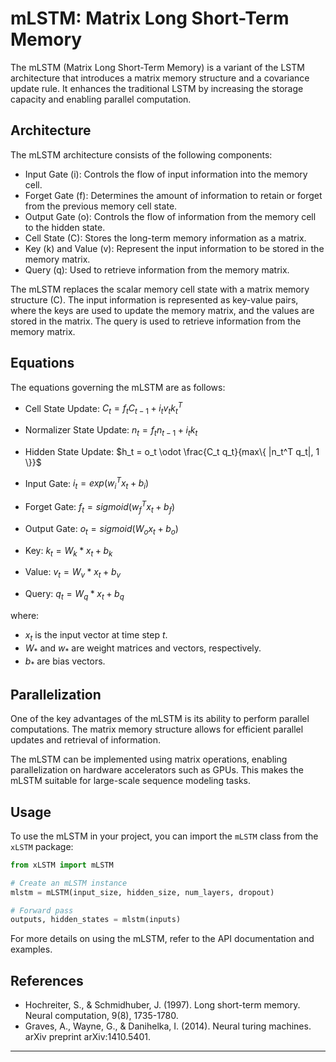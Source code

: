 # mLSTM: Matrix Long Short-Term Memory

The mLSTM (Matrix Long Short-Term Memory) is a variant of the LSTM architecture that introduces a matrix memory structure and a covariance update rule. It enhances the traditional LSTM by increasing the storage capacity and enabling parallel computation.

## Architecture

The mLSTM architecture consists of the following components:

- Input Gate (i): Controls the flow of input information into the memory cell.
- Forget Gate (f): Determines the amount of information to retain or forget from the previous memory cell state.
- Output Gate (o): Controls the flow of information from the memory cell to the hidden state.
- Cell State (C): Stores the long-term memory information as a matrix.
- Key (k) and Value (v): Represent the input information to be stored in the memory matrix.
- Query (q): Used to retrieve information from the memory matrix.

The mLSTM replaces the scalar memory cell state with a matrix memory structure (C). The input information is represented as key-value pairs, where the keys are used to update the memory matrix, and the values are stored in the matrix. The query is used to retrieve information from the memory matrix.

## Equations

The equations governing the mLSTM are as follows:

- Cell State Update:
  $C_t = f_t C_{t-1} + i_t v_t k_t^T$

- Normalizer State Update:
  $n_t = f_t n_{t-1} + i_t k_t$

- Hidden State Update:
  $h_t = o_t \odot \frac{C_t q_t}{max\{ |n_t^T q_t|, 1 \}}$

- Input Gate:
  $i_t = exp(w_i^T x_t + b_i)$

- Forget Gate:
  $f_t = sigmoid(w_f^T x_t + b_f)$

- Output Gate:
  $o_t = sigmoid(W_o x_t + b_o)$

- Key:
  $k_t = W_k * x_t + b_k$

- Value:
  $v_t = W_v * x_t + b_v$

- Query:
  $q_t = W_q * x_t + b_q$

where:
- $x_t$ is the input vector at time step $t$.
- $W_*$ and $w_*$ are weight matrices and vectors, respectively.
- $b_*$ are bias vectors.

## Parallelization

One of the key advantages of the mLSTM is its ability to perform parallel computations. The matrix memory structure allows for efficient parallel updates and retrieval of information.

The mLSTM can be implemented using matrix operations, enabling parallelization on hardware accelerators such as GPUs. This makes the mLSTM suitable for large-scale sequence modeling tasks.

## Usage

To use the mLSTM in your project, you can import the `mLSTM` class from the `xLSTM` package:

```python
from xLSTM import mLSTM

# Create an mLSTM instance
mlstm = mLSTM(input_size, hidden_size, num_layers, dropout)

# Forward pass
outputs, hidden_states = mlstm(inputs)
```

For more details on using the mLSTM, refer to the API documentation and examples.

## References

- Hochreiter, S., & Schmidhuber, J. (1997). Long short-term memory. Neural computation, 9(8), 1735-1780.
- Graves, A., Wayne, G., & Danihelka, I. (2014). Neural turing machines. arXiv preprint arXiv:1410.5401.

---

